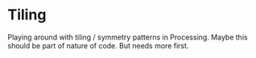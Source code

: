 Tiling
======

Playing around with tiling / symmetry patterns in Processing. Maybe this should be part of nature of code.  But needs more first.
